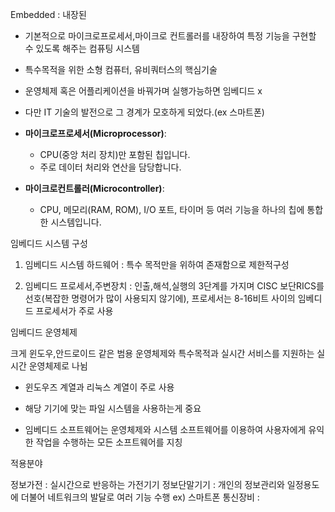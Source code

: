 Embedded : 내장된

- 기본적으로 마이크로프로세서,마이크로 컨트롤러를 내장하여 특정 기능을 구현할 수 있도록 해주는 컴퓨팅 시스템
- 특수목적을 위한 소형 컴퓨터, 유비쿼터스의 핵심기술
- 운영체제 혹은 어플리케이션을 바꿔가며 실행가능하면 임베디드 x
- 다만 IT 기술의 발전으로 그 경계가 모호하게 되었다.(ex 스마트폰)

- **마이크로프로세서(Microprocessor)**:
    - CPU(중앙 처리 장치)만 포함된 칩입니다.
    - 주로 데이터 처리와 연산을 담당합니다.
- **마이크로컨트롤러(Microcontroller)**:
    - CPU, 메모리(RAM, ROM), I/O 포트, 타이머 등 여러 기능을 하나의 칩에 통합한 시스템입니다.


임베디드 시스템 구성

1. 임베디드 시스템 하드웨어 : 특수 목적만을 위하여 존재함으로 제한적구성

2. 임베디드 프로세서,주변장치 : 인출,해석,실행의 3단계를 가지며 CISC 보단RICS를 선호(복잡한 명령어가 많이 사용되지 않기에), 프로세서는 8-16비트 사이의 임베디드 프로세서가 주로 사용

임베디드 운영체제

크게 윈도우,안드로이드 같은 범용 운영체제와 특수목적과 실시간 서비스를 지원하는 실시간 운영체제로 나뉨 
- 윈도우즈 계열과 리눅스 계열이 주로 사용
- 해당 기기에 맞는 파일 시스템을 사용하는게 중요

- 임베디드 소프트웨어는 운영체제와 시스템 소프트웨어를 이용하여 사용자에게 유익한 작업을 수행하는 모든 소프트웨어를 지칭

적용분야

정보가전 : 실시간으로 반응하는 가전기기
정보단말기기 : 개인의 정보관리와 일정용도에 더불어 네트워크의 발달로 여러 기능 수행 ex) 스마트폰
통신장비 : 
